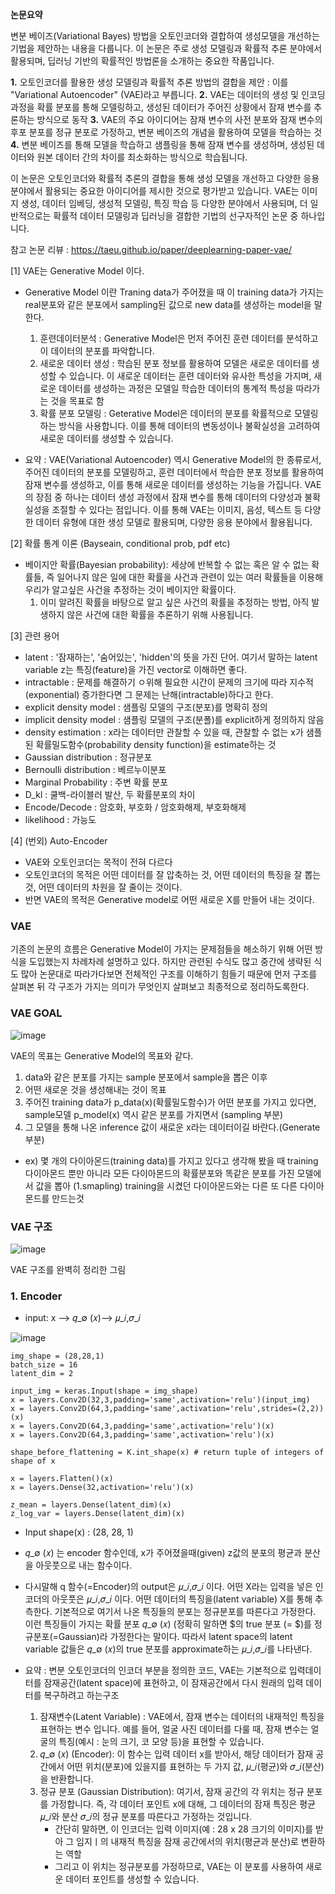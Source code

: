 **논문요약**

변분 베이즈(Variational Bayes) 방법을 오토인코더와 결합하여 생성모델을 개선하는 기법을 제안하는 내용을 다룹니다.
이 논문은 주로 생성 모델링과 확률적 추론 분야에서 활용되며, 딥러닝 기반의 확률적인 방법론을 소개하는 중요한 작품입니다.

**1.** 오토인코더를 활용한 생성 모델링과 확률적 추론 방법의 결합을 제안 : 이를 "Variational Autoencoder" (VAE)라고 부릅니다.
**2.** VAE는 데이터의 생성 및 인코딩 과정을 확률 분포를 통해 모델링하고, 생성된 데이터가 주어진 상황에서 잠재 변수를 추론하는 방식으로 동작
**3.** VAE의 주요 아이디어는 잠재 변수의 사전 분포와 잠재 변수의 후포 분포를 정규 분포로 가정하고, 변분 베이즈의 개념을 활용하여 모델을 학습하는 것
**4.** 변분 베이즈를 통해 모델을 학습하고 샘플링을 통해 잠재 변수를 생성하며, 생성된 데이터와 원본 데이터 간의 차이를 최소화하는 방식으로 학습됩니다.

이 논문은 오토인코더와 확률적 추론의 결합을 통해 생성 모델을 개선하고 다양한 응용 분야에서 활용되는 중요한 아이디어를 제시한 것으로 평가받고 있습니다.
VAE는 이미지 생성, 데이터 임베딩, 생성적 모델링, 특징 학습 등 다양한 분야에서 사용되며, 더 일반적으로는 확률적 데이터 모델링과 딥러닝을 결합한 기법의 선구자적인 논문 중 하나입니다.

참고 논문 리뷰 : https://taeu.github.io/paper/deeplearning-paper-vae/

[1] VAE는 Generative Model 이다.
- Generative Model 이란 Traning data가 주어졌을 때 이 training data가 가지는 real분포와 같은 분포에서 sampling된 값으로 new data를 생성하는 model을 말한다.
  1. 훈련데이터분석 : Generative Model은 먼저 주어진 훈련 데이터를 분석하고 이 데이터의 분포를 파악합니다.
  2. 새로운 데이터 생성 : 학습된 분포 정보를 활용하여 모델은 새로운 데이터를 생성할 수 있습니다. 이 새로운 데이터는 훈련 데이터와 유사한 특성을 가지며, 새로운 데이터를 생성하는 과정은 모델일 학습한 데이터의 통계적 특성을 따라가는 것을 목표로 함
  3. 확률 분포 모델링 : Geterative Model은 데이터의 분포를 확률적으로 모델링하는 방식을 사용합니다. 이를 통해 데이터의 변동성이나 불확실성을 고려하여 새로운 데이터를 생성할 수 있습니다.
 
- 요약 : VAE(Variational Autoencoder) 역시 Generative Model의 한 종류로서, 주어진 데이터의 분포를 모델링하고, 훈련 데이터에서 학습한 분포 정보를 활용하여 잠재 변수를 생성하고, 이를 통해 새로운 데이터를 생성하는 기능을 가집니다.
  VAE의 장점 중 하나는 데이터 생성 과정에서 잠재 변수를 통해 데이터의 다양성과 불확실성을 조절할 수 있다는 점입니다.
  이를 통해 VAE는 이미지, 음성, 텍스트 등 다양한 데이터 유형에 대한 생성 모델로 활용되며, 다양한 응용 분야에서 활용됩니다.

[2] 확률 통계 이론 (Bayseain, conditional prob, pdf etc)
- 베이지안 확률(Bayesian probability): 세상에 반복할 수 없는 혹은 알 수 없는 확률들, 즉 일어나지 않은 일에 대한 확률을 사건과 관련이 있는 여러 확률들을 이용해 우리가 알고싶은 사건을 추정하는 것이 베이지안 확률이다.
  1. 이미 알려진 확률을 바탕으로 알고 싶은 사건의 확률을 추정하는 방법, 아직 발생하지 않은 사건에 대한 확률을 추론하기 위해 사용됩니다.
 
[3] 관련 용어
- latent : '잠재하는', '숨어있는', 'hidden'의 뜻을 가진 단어. 여기서 말하는 latent variable z는 특징(feature)을 가진 vector로 이해하면 좋다.
- intractable : 문제를 해결하기 ㅇ위해 필요한 시간이 문제의 크기에 따라 지수적(exponential) 증가한다면 그 문제는 난해(intractable)하다고 한다.
- explicit density model : 샘플링 모델의 구조(분포)를 명확히 정의
- implicit density model : 샘플링 모델의 구조(분폴)를 explicit하게 정의하지 않음
- density estimation : x라는 데이터만 관찰할 수 있을 때, 관찰할 수 없는 x가 샘플된 확률밀도함수(probability density function)을 estimate하는 것
- Gaussian distribution : 정규분포
- Bernoulli distribution : 베르누이분포
- Marginal Probability : 주변 확률 분포
- D_kl : 쿨백-라이블러 발산, 두 확률분포의 차이
- Encode/Decode : 암호화, 부호화 / 암호화해제, 부호화해제
- likelihood : 가능도

[4] (번외) Auto-Encoder
- VAE와 오토인코더는 목적이 전혀 다르다
- 오토인코더의 목적은 어떤 데이터를 잘 압축하는 것, 어떤 데이터의 특징을 잘 뽑는 것, 어떤 데이터의 차원을 잘 줄이는 것이다.
- 반면 VAE의 목적은 Generative model로 어떤 새로운 X를 만들어 내는 것이다.

### VAE
기존의 논문의 흐름은 Generative Model이 가지는 문제점들을 해소하기 위해 어떤 방식을 도입했는지 차례차례 설명하고 있다.
하지만 관련된 수식도 많고 중간에 생략된 식도 많아 논문대로 따라가다보면 전체적인 구조를 이해하기 힘들기 때문에 먼저 구조를 살펴본 뒤 각 구조가 가지는 의미가 무엇인지 살펴보고 최종적으로 정리하도록한다.

### VAE GOAL

![image](https://github.com/jooyeop/Computer_Vison_Paper/assets/97720878/1e939b88-ae9c-4307-8c53-9c02f0f41288)

VAE의 목표는 Generative Model의 목표와 같다.
  1. data와 같은 분포를 가지는 sample 분포에서 sample을 뽑은 이후
  2. 어떤 새로운 것을 생성해내는 것이 목표
1. 주어진 training data가 p_data(x)(확률밀도함수)가 어떤 분포를 가지고 있다면, sample모델 p_model(x) 역시 같은 분포를 가지면서 (sampling 부분)
2. 그 모델을 통해 나온 inference 값이 새로운 x라는 데이터이길 바란다.(Generate 부분)
  - ex) 몇 개의 다이아몬드(training data)를 가지고 있다고 생각해 봤을 때 training 다이아몬드 뿐만 아니라 모든 다이아몬드의 확률분포와 똑같은 분포를 가진 모델에서 값을 뽑아 (1.smapling) training을 시켰던 다이아몬드와는 다른 또 다른 다이아몬드를 만드는것

### VAE 구조

![image](https://github.com/jooyeop/Computer_Vison_Paper/assets/97720878/73cbe276-8463-419b-b9ab-bab0c2178846)

VAE 구조를 완벽히 정리한 그림
### 1. Encoder
- input: x –> 𝑞_∅ (𝑥)–> 𝜇_𝑖,𝜎_𝑖

![image](https://github.com/jooyeop/Computer_Vison_Paper/assets/97720878/c2da046d-672f-4edb-9ba7-e1ed9f1430ca)

```
img_shape = (28,28,1)
batch_size = 16
latent_dim = 2

input_img = keras.Input(shape = img_shape)
x = layers.Conv2D(32,3,padding='same',activation='relu')(input_img)
x = layers.Conv2D(64,3,padding='same',activation='relu',strides=(2,2))(x)
x = layers.Conv2D(64,3,padding='same',activation='relu')(x)
x = layers.Conv2D(64,3,padding='same',activation='relu')(x)

shape_before_flattening = K.int_shape(x) # return tuple of integers of shape of x

x = layers.Flatten()(x)
x = layers.Dense(32,activation='relu')(x)

z_mean = layers.Dense(latent_dim)(x)
z_log_var = layers.Dense(latent_dim)(x)
```
- Input shape(x) : (28, 28, 1)
- 𝑞_∅ (𝑥) 는 encoder 함수인데, x가 주어졌을때(given) z값의 분포의 평균과 분산을 아웃풋으로 내는 함수이다.
- 다시말해 q 함수(=Encoder)의 output은 𝜇_𝑖,𝜎_𝑖 이다.
어떤 X라는 입력을 넣은 인코더의 아웃풋은 𝜇_𝑖,𝜎_𝑖 이다. 어떤 데이터의 특징을(latent variable) X를 통해 추측한다.
기본적으로 여기서 나온 특징들의 분포는 정규분포를 따른다고 가정한다.
이런 특징들이 가지는 확률 분포  𝑞_∅ (𝑥) (정확히 말하면 $의 true 분포 (= $)를 정규분포(=Gaussian)라 가정한다는 말이다.
따라서 latent space의 latent variable 값들은 𝑞_∅ (𝑥)의 true 분포를 approximate하는 𝜇_𝑖,𝜎_𝑖를 나타낸다.

- 요약 : 변분 오토인코더의 인코더 부분을 정의한 코드, VAE는 기본적으로 입력데이터를 잠재공간(latent space)에 표현하고, 이 잠재공간에서 다시 원래의 입력 데이터를 복구하려고 하는구조
  1. 잠재변수(Latent Variable) : VAE에서, 잠재 변수는 데이터의 내재적인 특징을 표현하는 변수 입니다. 예를 들어, 얼굴 사진 데이터를 다룰 때, 잠재 변수는 얼굴의 특징(예시 : 눈의 크기, 코 모양 등)을 표현할 수 있습니다.
  2. 𝑞_∅ (𝑥) (Encoder): 이 함수는 입력 데이터 x를 받아서, 해당 데이터가 잠재 공간에서 어떤 위치(분포)에 있을지를 표현하는 두 가지 값, 𝜇_𝑖(평균)와 𝜎_𝑖(분산)을 반환합니다.
  3. 정규 분포 (Gaussian Distribution): 여기서, 잠재 공간의 각 위치는 정규 분포를 가정합니다. 즉, 각 데이터 포인트 x에 대해, 그 데이터의 잠재 특징은 평균 𝜇_𝑖와 분산 𝜎_𝑖의 정규 분포를 따른다고 가정하는 것입니다.
     - 간단히 말하면, 이 인코더는 입력 이미지(예 : 28 x 28 크기의 이미지)를 받아 그 임지ㅣ의 내재적 특징을 잠재 공간에서의 위치(평균과 분산)로 변환하는 역할
     - 그리고 이 위치는 정규분포를 가정하므로, VAE는 이 분포를 사용하여 새로운 데이터 포인트를 생성할 수 있습니다.














